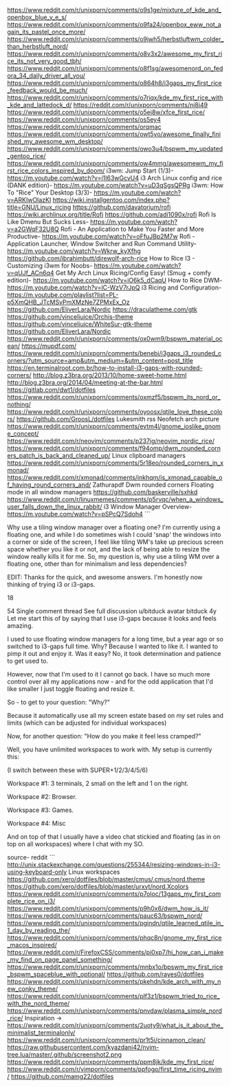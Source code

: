 https://www.reddit.com/r/unixporn/comments/o9s1ge/mixture_of_kde_and_openbox_blue_y_e_s/
https://www.reddit.com/r/unixporn/comments/o9fa24/openbox_eww_not_again_its_pastel_once_more/
https://www.reddit.com/r/unixporn/comments/o9jwh5/herbstluftwm_colder_than_herbstluft_nord/
https://www.reddit.com/r/unixporn/comments/o8v3x2/awesome_my_first_rice_its_not_very_good_tbh/
https://www.reddit.com/r/unixporn/comments/o8f1sg/awesomenord_on_fedora_34_daily_driver_all_you/
https://www.reddit.com/r/unixporn/comments/o864h8/i3gaps_my_first_rice_feedback_would_be_much/
https://www.reddit.com/r/unixporn/comments/o7riqx/kde_my_first_rice_with_kde_and_lattedock_d/
https://reddit.com/r/unixporn/comments/nj8i49
https://www.reddit.com/r/unixporn/comments/o5ej8w/xfce_first_rice/
https://www.reddit.com/r/unixporn/comments/os5ey4
https://www.reddit.com/r/unixporn/comments/orqmac
https://www.reddit.com/r/unixporn/comments/owt5yo/awesome_finally_finished_my_awesome_wm_desktop/
https://www.reddit.com/r/unixporn/comments/owo3u4/bspwm_my_updated_gentoo_rice/
https://www.reddit.com/r/unixporn/comments/ow4mmg/awesomewm_my_first_rice_colors_inspired_by_doom/
i3wm: Jump Start (1/3)- https://m.youtube.com/watch?v=j1I63wGcvU4
i3 Arch Linux config and rice (DANK edition)- https://m.youtube.com/watch?v=uD3qSgsQPRg
i3wm: How To "Rice" Your Desktop (3/3)- https://m.youtube.com/watch?v=ARKIwOlazKI
https://wiki.installgentoo.com/index.php?title=GNU/Linux_ricing
https://github.com/davatorium/rofi
https://wiki.archlinux.org/title/Rofi
https://github.com/adi1090x/rofi
Rofi Is Like Dmenu But Sucks Less- https://m.youtube.com/watch?v=a2GWqF32U8Q
Rofi - An Application to Make You Faster and More Productive- https://m.youtube.com/watch?v=oFfuJBp2M7w
Rofi - Application Launcher, Window Switcher and Run Command Utility- https://m.youtube.com/watch?v=Wkrw_kyXfhg
https://github.com/ibrahimbutt/direwolf-arch-rice
How to Rice I3 - Customizing i3wm for Noobs- https://m.youtube.com/watch?v=qUJf_ACn6q4
Get My Arch Linux Ricing/Config Easy! (Smug + comfy edition)- https://m.youtube.com/watch?v=iO6k5_dCaqU
How to Rice DWM- https://m.youtube.com/watch?v=lC-WzV7rJpQ
i3 Ricing and Configuration- https://m.youtube.com/playlist?list=PL-p5XmQHB_JTcMSvPmXMzNe7ZPMxEx_Oz
https://github.com/EliverLara/Nordic
https://draculatheme.com/gtk
https://github.com/vinceliuice/Orchis-theme
https://github.com/vinceliuice/WhiteSur-gtk-theme
https://github.com/EliverLara/Nordic
https://www.reddit.com/r/unixporn/comments/ox0wm9/bspwm_material_ocean/
https://mupdf.com/
https://www.reddit.com/r/unixporn/comments/benebi/i3gaps_i3_rounded_corners/?utm_source=amp&utm_medium=&utm_content=post_title
https://en.terminalroot.com.br/how-to-install-i3-gaps-with-rounded-corners/
http://blog.z3bra.org/2013/10/home-sweet-home.html
http://blog.z3bra.org/2014/04/meeting-at-the-bar.html
https://gitlab.com/dwt1/dotfiles
https://www.reddit.com/r/unixporn/comments/oxmzf5/bspwm_its_nord_or_nothing/
https://www.reddit.com/r/unixporn/comments/oyoosx/qtile_love_these_colors/
https://github.com/GroosL/dotfiles
Lukesmith rss
Neofetch arch picture
https://www.reddit.com/r/unixporn/comments/evtm4l/gnome_ioslike_gnome_concept/
https://www.reddit.com/r/neovim/comments/p237ig/neovim_nordic_rice/
https://www.reddit.com/r/unixporn/comments/f94omp/dwm_rounded_corners_patch_is_back_and_cleaned_up/
Linux clipboard managers
https://www.reddit.com/r/unixporn/comments/5r18eo/rounded_corners_in_xmonad/
https://www.reddit.com/r/xmonad/comments/inkhqm/is_xmonad_capable_of_having_round_corners_and/
Zathurapdf
Dwm rounded corners
Floating mode in all window managers
https://github.com/baskerville/sxhkd
https://www.reddit.com/r/linuxmemes/comments/p5rvqc/when_a_windows_user_falls_down_the_linux_rabbit/
i3 Window Manager Overview- https://m.youtube.com/watch?v=pSPcQ7Sdoh4
    ```

Why use a tiling window manager over a floating one?
I'm currently using a floating one, and while I do sometimes wish I could 'snap' the windows into a corner or side of the screen, I feel like tiling WM's take up precious screen space whether you like it or not, and the lack of being able to resize the window really kills it for me. So, my question is, why use a tiling WM over a floating one, other than for minimalism and less dependencies?

EDIT: Thanks for the quick, and awesome answers. I'm honestly now thinking of trying i3 or i3-gaps.

18

54
Single comment thread
See full discussion
u/bitduck avatar
bitduck
4y
Let me start this of by saying that I use i3-gaps because it looks and feels amazing.

I used to use floating window managers for a long time, but a year ago or so switched to i3-gaps full time. Why? Because I wanted to like it. I wanted to pimp it out and enjoy it. Was it easy? No, it took determination and patience to get used to.

However, now that I'm used to it I cannot go back. I have so much more control over all my applications now - and for the odd application that I'd like smaller I just toggle floating and resize it.

So - to get to your question: "Why?"

Because it automatically use all my screen estate based on my set rules and limits (which can be adjusted for individual workspaces)

Now, for another question: "How do you make it feel less cramped?"

Well, you have unlimited workspaces to work with. My setup is currently this:

(I switch between these with SUPER+1/2/3/4/5/6)

Workspace #1: 3 terminals, 2 small on the left and 1 on the right.

Workspace #2: Browser.

Workspace #3: Games.

Workspace #4: Misc

And on top of that I usually have a video chat stickied and floating (as in on top on all workspaces) where I chat with my SO.

source- reddit
    ```
http://unix.stackexchange.com/questions/255344/resizing-windows-in-i3-using-keyboard-only
Linux workspaces
https://github.com/xero/dotfiles/blob/master/cmus/.cmus/nord.theme
https://github.com/xero/dotfiles/blob/master/urxvt/nord.Xcolors
https://www.reddit.com/r/unixporn/comments/p7oloc/13gaps_my_first_complete_rice_on_i3/
https://www.reddit.com/r/unixporn/comments/p9h0x6/dwm_how_is_it/
https://www.reddit.com/r/unixporn/comments/pauc63/bspwm_nord/
https://www.reddit.com/r/unixporn/comments/pgindn/qtile_learned_qtile_in_1_day_by_reading_the/
https://www.reddit.com/r/unixporn/comments/phqc8n/gnome_my_first_rice_macos_inspired/
https://www.reddit.com/r/FirefoxCSS/comments/pi0xp7/hi_how_can_i_make_my_find_on_page_panel_something/
https://www.reddit.com/r/unixporn/comments/mnbx1o/bpswm_my_first_rice_bspwm_spaceblue_with_optional/
https://github.com/rayes0/dotfiles
https://www.reddit.com/r/unixporn/comments/pkehdn/kde_arch_with_my_new_conky_theme/
https://www.reddit.com/r/unixporn/comments/plf3z1/bspwm_tried_to_rice_with_the_nord_theme/
https://www.reddit.com/r/unixporn/comments/pnvdaw/plasma_simple_nord_rice/
Inspiration -> https://www.reddit.com/r/unixporn/comments/2uoty9/what_is_it_about_the_minimalist_terminalonly/
https://www.reddit.com/r/unixporn/comments/pr1t5i/cinnamon_clean/
https://raw.githubusercontent.com/kyazdani42/nvim-tree.lua/master/.github/screenshot2.png
https://www.reddit.com/r/unixporn/comments/ppm8jk/kde_my_first_rice/
https://www.reddit.com/r/vimporn/comments/ppfogo/first_time_ricing_nvim/
https://github.com/mamg22/dotfiles

